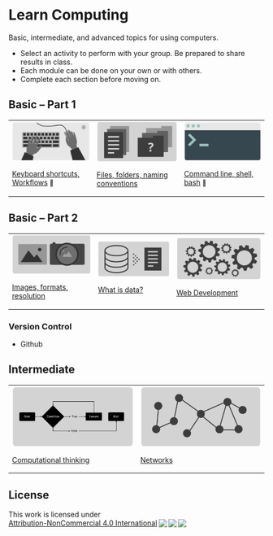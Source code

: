 # Learn Computing

Basic, intermediate, and advanced topics for using computers.

- Select an activity to perform with your group. Be prepared to share results in class.
- Each module can be done on your own or with others.
- Complete each section before moving on.


## Basic – Part 1


<table>
<tr>

<td>
<a href="topics-keyboard-shortcuts.md">
<img style="width:245px; height:auto;" src="assets/img/banner-keyboard-shortcuts.png">

Keyboard shortcuts, Workflows</a> <small>🍏</small>
</td>


<td>
<a href="topics-files-folders.md">
<img style="width:245px; height:auto;" src="assets/img/banner-files-folders.png">

Files, folders, naming conventions</a>
</td>


<td>
<a href="topics-command-line.md">
<img style="width:245px; height:auto;" src="assets/img/banner-command-line.png">

Command line, shell, bash</a> <small>🍏</small>
</td>

</tr>
</table>





## Basic – Part 2

<table>
<tr>


<td>
<a href="topics-images.md">
<img style="width:245px; height:auto;" src="assets/img/banner-images.png">

Images, formats, resolution</a>
</td>


<td>
<a href="topics-data.md">
<img style="width:245px; height:auto;" src="assets/img/banner-data.png">

What is data?</a>
</td>


<td>
<a href="topics-web-development.md">
<img style="width:245px; height:auto;" src="assets/img/banner-web-development.png">

Web Development</a>
</td>


</tr>
</table>




















### Version Control

- Github









## Intermediate



<table>

<tr>
<td>
<a href="topics-computational-thinking.md">
<img style="width:245px; height:auto;" src="assets/img/banner-computational-thinking.png">

Computational thinking</a>
</td>


<td>
<a href="topics-networks.md">
<img style="width:245px; height:auto;" src="assets/img/banner-networks.png">

Networks</a>
</td>

</tr>

</table>




## License

<p xmlns:cc="http://creativecommons.org/ns#" >This work is licensed under <a href="http://creativecommons.org/licenses/by-nc/4.0/?ref=chooser-v1" target="_blank" rel="license noopener noreferrer" style="display:inline-block;">Attribution-NonCommercial 4.0 International<img style="height:22px!important;margin-left:3px;vertical-align:text-bottom;" src="https://mirrors.creativecommons.org/presskit/icons/cc.svg?ref=chooser-v1"><img style="height:22px!important;margin-left:3px;vertical-align:text-bottom;" src="https://mirrors.creativecommons.org/presskit/icons/by.svg?ref=chooser-v1"><img style="height:22px!important;margin-left:3px;vertical-align:text-bottom;" src="https://mirrors.creativecommons.org/presskit/icons/nc.svg?ref=chooser-v1"></a></p>
